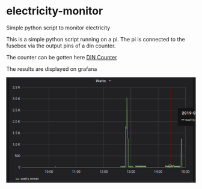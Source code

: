 # electricity-monitor
Simple python script to monitor electricity

This is a simple python script running on a pi.
The pi is connected to the fusebox via the output pins of a din counter.

The counter can be gotten here [DIN Counter](https://www.amazon.co.uk/dp/B00T7UEZFK/ref=pe_3187911_185740111_TE_item)

The results are displayed on grafana



![alt text](https://github.com/ronandoolan2/electricity-monitor/blob/master/Sample-usage.png)
